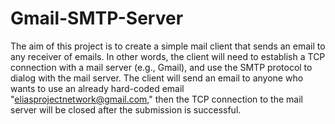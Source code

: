 # Gmail-SMTP-Server
The aim of this project is to create a simple mail client that sends an email to any receiver of emails. In other words, the client will need to establish a TCP connection with a mail server (e.g., Gmail), and use the SMTP protocol to dialog with the mail server. The client will send an email to anyone who wants to use an already hard-coded email "eliasprojectnetwork@gmail.com," then the TCP connection to the mail server will be closed after the submission is successful.
